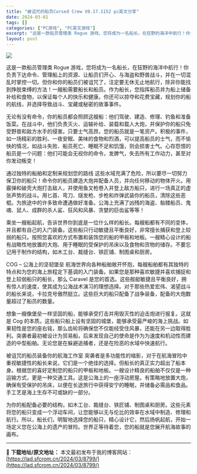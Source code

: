 ```yaml
---
title: "被诅咒的船员Cursed Crew V0.17.1152 pc英文分享"
date: 2024-03-01
tags: []
categories: ["PC游戏", "PC英文游戏"]
excerpt: "这是一款船员管理类 Rogue 游戏，您将成为一名船长，在狂野的海洋中航行！你负责下达命令、管理船上的资源、让船员们开心、与海盗和野兽战斗，并在一切混乱时掌控一切。但你和你的船员们被诅咒了，注定要无休无止地航行，除非你能找到挣脱束缚的方法！一艘船需要船长和船员。作为船长，您指挥船员并为船上储备补给和&hellip;"
layout: post
---
```


<img class="aligncenter" src="https://cdn.cloudflare.steamstatic.com/steam/apps/1839760/header.jpg?t=1709129736" />

这是一款船员管理类 Rogue 游戏，您将成为一名船长，在狂野的海洋中航行！你负责下达命令、管理船上的资源、让船员们开心、与海盗和野兽战斗，并在一切混乱时掌控一切。但你和你的船员们被诅咒了，注定要无休无止地航行，除非你能找到挣脱束缚的方法！一艘船需要船长和船员。作为船长，您指挥船员并为船上储备补给和食物，以保证每个人的快乐和健康。你还可以掠夺和花费宝藏，规划你的船的航线，并选择导致战斗、宝藏或秘密的故事事件。

无论有没有命令，你的船员都会照顾这艘船：他们驾驶、建造、修理、钓鱼和准备饭菜。在战斗中，他们负责灭火、运输补给、装载和载人大炮，并保护你的船只免受野兽和敌方水手的侵害。只要士气高昂，您的船员就是一笔资产。积极的事件，如一场精彩的胜利、一夜安眠、美味的食物和烈酒，可以提高船员的士气，而不愉快的情况，如战斗失败、船员死亡、睡眠不足和饥饿，则会损害士气。心存怨恨的船员是一个问题：他们可能会无视你的命令，发脾气，失去所有工作动力，甚至对你发动叛变！

通过独特的船舶和定制来规划您的路线
这些水域充满了危险，所以要尽一切努力保卫你的船只！命令你的船员建造大炮并配备人员，并向任何移动的物体开火。用霰弹和破壳大炮打击敌人，并使用鱼叉枪卷入并登上敌方船只，进行一场真正的虚张声势的战斗。用匕首、弯刀、燧发枪、步枪和炸弹武装你的船员，清除这些恶棍。为旅途中的许多致命遭遇做好准备。公海上充满了凶残的海盗、骷髅船员、鬼魂、鼠人、成群的杀人鲨、狂风和风暴、贪婪的巨齿鲨等等！

乘坐一艘船起航，告诉世界你到底是一位什么样的船长。每艘船都有不同的变体，并且都有自己的入门装备。这些船只行动敏捷且平衡良好，非常擅长捕获和登上较弱的船只。按照您喜欢的方式布置和装饰您的船的甲板和地板。一艘精心设计的船有战略性地放置的大炮、用于睡眠的受保护的吊床以及食物和货物的储存。不要忘记用于制作的结构，如木工台、裁缝台、铁匠铺、制图桌和厨房。

COG – 公海上的坚韧堡垒
航海世界向各种船舶敞开怀抱，每艘船舶都有其独特的特点和为您的海上旅程定下基调的入门装备。如果您是那种喜欢敏捷并喜欢捕捉和登上较弱船只的船长，那么 Caravel 是您的首选。这些舰艇敏捷且平衡良好，拥有惊人的速度，使其成为公海战术演习的理想选择。对于那些热爱宏伟、渴望战斗的船长来说，卡拉克号傲然挺立。这些巨大的船只配备了战争装备，配备的大炮数量超过了船员的数量。

想象一艘像堡垒一样坚固的船，能够承受打击并用毁灭性的迫击炮进行报复。这就是 Cog 的本质。这些船只船上设有坚固的城堡，能够承受最严峻的海上挑战。如果韧性是您的座右铭，那么齿轮将确保您不仅能经受住风暴，还能在另一边取得胜利。突袭者最初被设计为贸易船，后来发现自己的使命是作为为速度和机动性而建造的中型船舶。无论您是在躲避追捕者，还是在险恶的水域中快速航行。

被诅咒的船员装备你的航海工作室
突袭者是多功能性的缩影，对于在航海冒险中重视敏捷性的船长来说，它们是一个绝佳的选择。但船长的真正实力超出了船本身。根据您的喜好定制您的船只的甲板和地板。一艘设计精良的船舶不仅仅是一种运输方式，更是一种交通工具。这是公海上的一座浮动房屋。有策略地放置大炮，确保有受保护的吊床，以便在长途旅行中获得安宁的睡眠，并储备必需品和食品。手工艺是海上生存不可或缺的一部分。

为你的船配备必要的结构，如木工台、裁缝台、铁匠铺、制图桌和厨房。这些元素将您的船只变成一个浮动车间，让您能够以无与伦比的效率在水域中制造、修理和航行。所以，船长们，明智地选择您的船只，精心设计它，然后扬帆起航，开始一场定义您在公海上的遗产的冒险。世界正等待着您，您的船就是您展开航海故事的画布。

---
📖 **下载地址/原文地址：** 本文最初发布于我的博客网站：[https://lad.sfcrom.cn/2024/03/8799/](https://lad.sfcrom.cn/2024/03/8799/)
